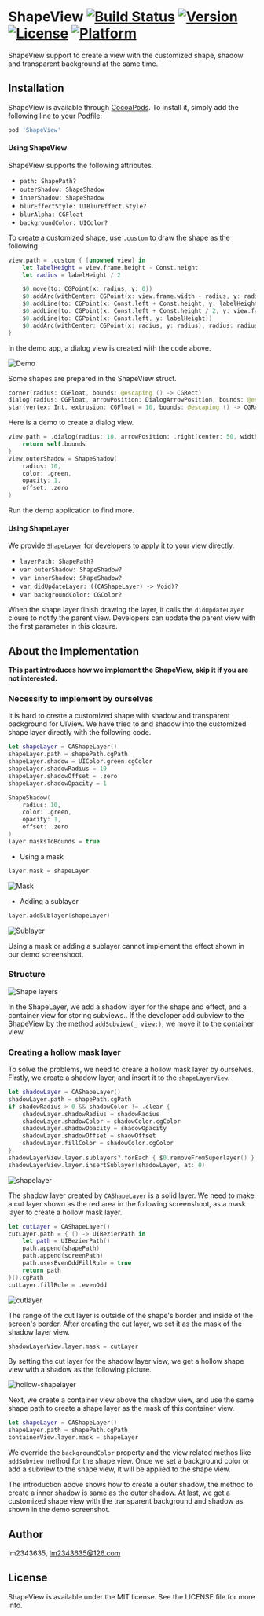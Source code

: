 # ShapeView [![Build Status](https://travis-ci.org/lm2343635/ShapeView.svg?branch=master)](https://travis-ci.org/lm2343635/ShapeView) [![Version](https://img.shields.io/cocoapods/v/ShapeView.svg?style=flat)](https://cocoapods.org/pods/ShapeView) [![License](https://img.shields.io/cocoapods/l/ShapeView.svg?style=flat)](https://cocoapods.org/pods/ShapeView) [![Platform](https://img.shields.io/cocoapods/p/ShapeView.svg?style=flat)](https://cocoapods.org/pods/ShapeView)

ShapeView support to create a view with the customized shape, shadow and transparent background at the same time.

## Installation

ShapeView is available through [CocoaPods](https://cocoapods.org). To install
it, simply add the following line to your Podfile:

```ruby
pod 'ShapeView'
```

#### Using ShapeView

ShapeView supports the following attributes.

- `path: ShapePath?`
- `outerShadow: ShapeShadow`
- `innerShadow: ShapeShadow`
- `blurEffectStyle: UIBlurEffect.Style?`
- `blurAlpha: CGFloat`
- `backgroundColor: UIColor?`

To create a customized shape, use ```.custom``` to draw the shape as the following.

```Swift
view.path = .custom { [unowned view] in
    let labelHeight = view.frame.height - Const.height
    let radius = labelHeight / 2

    $0.move(to: CGPoint(x: radius, y: 0))
    $0.addArc(withCenter: CGPoint(x: view.frame.width - radius, y: radius), radius: radius, startAngle: -.pi / 2, endAngle: .pi / 2, clockwise: true)
    $0.addLine(to: CGPoint(x: Const.left + Const.height, y: labelHeight))
    $0.addLine(to: CGPoint(x: Const.left + Const.height / 2, y: view.frame.height))
    $0.addLine(to: CGPoint(x: Const.left, y: labelHeight))
    $0.addArc(withCenter: CGPoint(x: radius, y: radius), radius: radius, startAngle: .pi / 2, endAngle: -.pi / 2, clockwise: true)
}
```

In the demo app, a dialog view is created with the code above.

![Demo](https://raw.githubusercontent.com/lm2343635/ShapeView/master/screenshoots/demo.png)

Some shapes are prepared in the ShapeView struct.

```Swift
corner(radius: CGFloat, bounds: @escaping () -> CGRect)
dialog(radius: CGFloat, arrowPosition: DialogArrowPosition, bounds: @escaping () -> CGRect)
star(vertex: Int, extrusion: CGFloat = 10, bounds: @escaping () -> CGRect)
```

Here is a demo to create a dialog view.

```Swift
view.path = .dialog(radius: 10, arrowPosition: .right(center: 50, width: 40, height: 20)) { [unowned self] in
    return self.bounds
}
view.outerShadow = ShapeShadow(
    radius: 10,
    color: .green,
    opacity: 1,
    offset: .zero
)
```

Run the demp application to find more.

#### Using ShapeLayer

We provide `ShapeLayer` for developers to apply it to your view directly.

- `layerPath: ShapePath?` 
- `var outerShadow: ShapeShadow?`
- `var innerShadow: ShapeShadow?`
- `var didUpdateLayer: ((CAShapeLayer) -> Void)?`
- `var backgroundColor: CGColor?`

When the shape layer finish drawing the layer, it calls the `didUpdateLayer` cloure to notify the parent view.
Developers can update the parent view with the first parameter in this closure.

## About the Implementation

**This part introduces how we implement the ShapeView, skip it if you are not interested.** 

### Necessity to implement by ourselves

It is hard to create a customized shape with shadow and transparent background for UIView.
We have tried to and shadow into the customized shape layer directly with the following code.

```Swift
let shapeLayer = CAShapeLayer()
shapeLayer.path = shapePath.cgPath
shapeLayer.shadow = UIColor.green.cgColor
shapeLayer.shadowRadius = 10
shapeLayer.shadowOffset = .zero
shapeLayer.shadowOpacity = 1

ShapeShadow(
    radius: 10,
    color: .green,
    opacity: 1,
    offset: .zero
)
layer.masksToBounds = true
```

- Using a mask

```Swift
layer.mask = shapeLayer
```

![Mask](https://raw.githubusercontent.com/lm2343635/ShapeView/master/screenshoots/error-mask.png)

- Adding a sublayer
```Swift
layer.addSublayer(shapeLayer)
```

![Sublayer](https://raw.githubusercontent.com/lm2343635/ShapeView/master/screenshoots/error-sublayer.png)

Using a mask or adding a sublayer cannot implement the effect shown in our demo screenshoot.

### Structure

![Shape layers](https://raw.githubusercontent.com/lm2343635/ShapeView/master/screenshoots/shape-layers.png)

In the ShapeLayer, we add a shadow layer for the shape and effect, and a container view for storing subviews..
If the developer add subview to the ShapeView by the method ```addSubview(_ view:)```, we move it to the container view.

### Creating a hollow mask layer

To solve the problems, we need to creare a hollow mask layer by ourselves.
Firstly, we create a shadow layer, and insert it to the ```shapeLayerView```.

```Swift
let shadowLayer = CAShapeLayer()
shadowLayer.path = shapePath.cgPath
if shadowRadius > 0 && shadowColor != .clear {
    shadowLayer.shadowRadius = shadowRadius
    shadowLayer.shadowColor = shadowColor.cgColor
    shadowLayer.shadowOpacity = shadowOpacity
    shadowLayer.shadowOffset = shaowOffset
    shadowLayer.fillColor = shadowColor.cgColor
}
shadowLayerView.layer.sublayers?.forEach { $0.removeFromSuperlayer() }
shadowLayerView.layer.insertSublayer(shadowLayer, at: 0)
```

![shapelayer](https://raw.githubusercontent.com/lm2343635/ShapeView/master/screenshoots/shapelayer.png)

The shadow layer created by ```CAShapeLayer``` is a solid layer.
We need to make a cut layer shown as the red area in the following screenshoot, as a mask layer to create a hollow mask layer.

```Swift
let cutLayer = CAShapeLayer()
cutLayer.path = { () -> UIBezierPath in
    let path = UIBezierPath()
    path.append(shapePath)
    path.append(screenPath)
    path.usesEvenOddFillRule = true
    return path
}().cgPath
cutLayer.fillRule = .evenOdd
```

![cutlayer](https://raw.githubusercontent.com/lm2343635/ShapeView/master/screenshoots/cutlayer.png)

The range of the cut layer is outside of the shape's border and inside of the screen's border.
After creating the cut layer, we set it as the mask of the shadow layer view.

```Swift
shadowLayerView.layer.mask = cutLayer
```

By setting the cut layer for the shadow layer view, we get a hollow shape view with a shadow as the following picture.

![hollow-shapelayer](https://raw.githubusercontent.com/lm2343635/ShapeView/master/screenshoots/hollow-shapelayer.png)

Next, we create a container view above the shadow view, and use the same shape path to create a shape layer as the mask of this container view.

```Swift
let shapeLayer = CAShapeLayer()
shapeLayer.path = shapePath.cgPath
containerView.layer.mask = shapeLayer
```

We override the `backgroundColor` property and the view related methos like `addSubview` method for the shape view.
Once we set a background color or add a subview to the shape view, it will be applied to the shape view.

The introduction above shows how to create a outer shadow, the method to create a inner shadow is same as the outer shadow.
At last, we get a customized shape view with the transparent background and shadow as shown in the demo screenshot.

## Author

lm2343635, lm2343635@126.com

## License

ShapeView is available under the MIT license. See the LICENSE file for more info.
